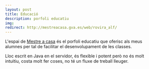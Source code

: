 ```yaml
---
layout: post
title: Educació
description: porfoli educatiu
img: 
redirect: http://mestreacasa.gva.es/web/rovira_alf/
---
```


L'espai de [Mestre a casa](http://mestreacasa.gva.es/web/rovira_alf/) és el porfoli educatiu que oferisc als meus alumnes per tal de facilitar el desenvolupament de les classes.

Lloc escrit en Java en el servidor, és flexible i potent però no és molt intuitiu, costa molt fer coses, no té un fluxe de treball lleuger.

